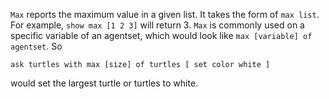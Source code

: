 `Max` reports the maximum value in a given list. It takes the form of `max list`. For example, `show max [1 2 3]` will return 3. `Max` is commonly used on a specific variable of an agentset, which would look like `max [variable] of agentset`. So 

`ask turtles with max [size] of turtles [ set color white ]`

would set the largest turtle or turtles to white. 
